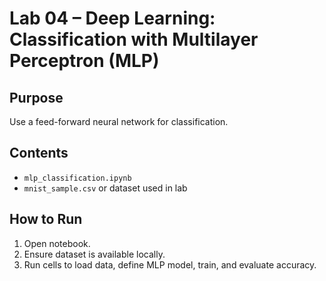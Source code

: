 # Lab 04 – Deep Learning: Classification with Multilayer Perceptron (MLP)

## **Purpose**
Use a feed-forward neural network for classification.

## **Contents**
- `mlp_classification.ipynb`
- `mnist_sample.csv` or dataset used in lab

## **How to Run**
1. Open notebook.
2. Ensure dataset is available locally.
3. Run cells to load data, define MLP model, train, and evaluate accuracy.

